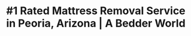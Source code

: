 ---
layout: location.njk
title: "#1 Rated Mattress Removal Service in Peoria, Arizona | A Bedder World"
description: "Professional mattress removal and disposal service in Peoria, Arizona. Lake Community eco-friendly disposal, next-day pickup, and competitive pricing. Call 720-263-6094 today!"
permalink: /mattress-removal/arizona/phoenix/peoria/
city: Peoria
state: Arizona
stateSlug: arizona
parentMetro: Phoenix
coordinates: 
  lat: 33.5806
  lng: -112.2374
pricing:
  startingPrice: 125
  single: 125
  queen: 125
  king: 135
  boxSpring: 30

neighborhoods: [
  {
    "name": "Lake Pleasant Area",
    "zipCodes": [
      "85383"
    ]
  },
  {
    "name": "Desert Harbor",
    "zipCodes": [
      "85383"
    ]
  },
  {
    "name": "Ventana Lakes",
    "zipCodes": [
      "85383"
    ]
  },
  {
    "name": "Vistancia",
    "zipCodes": [
      "85383"
    ]
  },
  {
    "name": "Westwing Mountain",
    "zipCodes": [
      "85383"
    ]
  },
  {
    "name": "Peoria Sports Complex Area",
    "zipCodes": [
      "85345"
    ]
  },
  {
    "name": "Downtown Peoria",
    "zipCodes": [
      "85345"
    ]
  },
  {
    "name": "Sunrise Mountain",
    "zipCodes": [
      "85345"
    ]
  },
  {
    "name": "Cotton Boll",
    "zipCodes": [
      "85345"
    ]
  },
  {
    "name": "Country Meadows",
    "zipCodes": [
      "85345"
    ]
  },
  {
    "name": "Coyote Hills",
    "zipCodes": [
      "85383"
    ]
  },
  {
    "name": "Frontier",
    "zipCodes": [
      "85345"
    ]
  },
  {
    "name": "Oakwood",
    "zipCodes": [
      "85383"
    ]
  },
  {
    "name": "Sunset Heights",
    "zipCodes": [
      "85345"
    ]
  },
  {
    "name": "Sun Valley",
    "zipCodes": [
      "85383"
    ]
  }
]
zipCodes: [
  "85345",
  "85383", 
  "85382",
  "85387"
]
recyclingPartners: [
  "City of Peoria Environmental Services",
  "Republic Services Northwest Valley",
  "Waste Management Peoria",
  "Lake Pleasant Waste Solutions"
]
localRegulations: "Peoria provides comprehensive waste management services including by-appointment bulk trash collection (changed from pre-set dates in February 2023). The city is recognized as No. 2 in Arizona for recycling excellence and coordinates enhanced waste services during Spring Training season at Peoria Sports Complex."
nearbyCities: [
  {
    "name": "Phoenix",
    "slug": "phoenix",
    "distance": 25,
    "isSuburb": false
  },
  {
    "name": "Glendale",
    "slug": "glendale",
    "distance": 8,
    "isSuburb": true
  },
  {
    "name": "Surprise",
    "slug": "surprise",
    "distance": 10,
    "isSuburb": true
  },
  {
    "name": "Sun City",
    "slug": "sun-city",
    "distance": 12,
    "isSuburb": false
  },
  {
    "name": "Lake Pleasant",
    "slug": "lake-pleasant",
    "distance": 8,
    "isSuburb": false
  },
  {
    "name": "Wickenburg",
    "slug": "wickenburg",
    "distance": 35,
    "isSuburb": false
  }
]

pageContent:
  heroDescription: "#1 rated mattress removal service in Peoria, Arizona. Professional pickup  We handle everything from Lake Pleasant waterfront homes to Vistancia master-planned communities and Spring Training facilities. Serving 15+ neighborhoods throughout Arizona's Lake Community with full municipal compliance."
  aboutService: "Peoria's specialized mattress removal and environmental disposal experts, serving Arizona's premier Lake Community and outdoor recreation destination with unmatched water lifestyle expertise and environmental commitment. From the stunning Lake Pleasant waterfront properties and Desert Harbor's 46-acre lake community to active adult neighborhoods like Ventana Lakes and family-friendly developments near Peoria Sports Complex, we deliver professional mattress collection across 15+ diverse neighborhoods throughout Peoria's scenic 191,000+ residents, maintaining strict compliance with city waste management regulations and lake conservation standards. Our Peoria team understands the distinctive character of Arizona's Lake Community - from coordinating with waterfront property owners, boating enthusiasts, and Spring Training visitors to navigating the sophisticated expectations of active adult communities, outdoor recreation families, and the lake lovers who make Peoria the Valley's premier water lifestyle destination. Through partnerships with City of Peoria Environmental Services and Lake Pleasant conservation programs, we guarantee responsible processing that meets all municipal standards while supporting Peoria's commitment to environmental excellence and maintaining the city's reputation as Arizona's second-best recycling community and premier outdoor recreation hub."
  serviceAreasIntro: "We provide comprehensive mattress pickup services throughout the greater Peoria area, covering all major neighborhoods from the lakefront communities to the Spring Training district:"
  regulationsCompliance: "Our service ensures full compliance with Peoria's by-appointment bulk collection system and advanced environmental standards, providing proper documentation for your records and handling all required disposal preparation steps for both waterfront and residential properties."
  environmentalImpact: "Each Peoria mattress collection supports Arizona's Lake Community's commitment to environmental sustainability and water conservation excellence. Working alongside City of Peoria Environmental Services and certified recycling partners, we've successfully diverted substantial volumes of mattress materials away from Arizona landfills. Recovered components include steel spring systems, foam materials, cotton fabric layers, and hardwood frame structures - materials processed responsibly to minimize ecological impact while supporting Peoria's leadership role in lake conservation and environmental stewardship that protects both the Sonoran Desert ecosystem and precious water resources that make the community Arizona's premier outdoor recreation destination."
  howItWorksScheduling: "Next-day slots available throughout Peoria and surrounding Northwest Valley communities. We'll confirm via text message and coordinate any special access requirements for waterfront properties, gated lake communities, or Spring Training event schedules."
  howItWorksService: "Our fully licensed and insured Peoria crew handles complete mattress extraction from any location on your property, manages all city compliance requirements, and expertly navigates the unique characteristics of Arizona's Lake Community including waterfront access, boat storage considerations, and outdoor recreation equipment logistics."
  howItWorksDisposal: "Your mattress is processed through City of Peoria Environmental Services, specialized lake conservation facilities, or certified recycling partners for responsible material recovery and environmental protection."
  sidebarStats:
    mattressesRemoved: "4,836"

reviews:
  count: 267
  featured: [
  {
    "text": "We have a vacation home near Lake Pleasant and love spending weekends boating and fishing. When we needed mattress removal for our guest room, A Bedder World understood our seasonal schedule perfectly and worked around our lake activities. They really get the Lake Pleasant lifestyle - professional service for water lovers!",
    "author": "Tom and Betty S.",
    "neighborhood": "Lake Pleasant Area"
  },
  {
    "text": "Living in Ventana Lakes as active adults, we needed mattress pickup that understood our 55+ community protocols and timing around our golf and boating schedules. A Bedder World's team was respectful, professional, and coordinated seamlessly with our community management. Perfect for active adult living!",
    "author": "Richard M.",
    "neighborhood": "Ventana Lakes"
  },
  {
    "text": "Our family loves Peoria's outdoor recreation opportunities - we're always at the lake or hiking trails. When we upgraded our kids' bedroom furniture, A Bedder World scheduled around our Spring Training game tickets and lake camping trip. They totally understand what makes Peoria families tick!",
    "author": "Jessica and Ryan T.",
    "neighborhood": "Desert Harbor"
  }
]
faqs: [
  {
    "question": "Do you serve Lake Pleasant waterfront properties and vacation homes?",
    "answer": "Absolutely! We specialize in serving Lake Pleasant's waterfront properties, vacation homes, and recreational residences. Our team understands seasonal scheduling, boat storage coordination, and the unique access requirements of lakefront living in Arizona's premier water recreation destination."
  },
  {
    "question": "Can you coordinate around Peoria's Spring Training season and sports events?",
    "answer": "Yes! Peoria is home to the San Diego Padres and Seattle Mariners Spring Training facilities. We coordinate our services around baseball season, sports events, and the increased visitor activity that makes Peoria a destination during Spring Training months."
  },
  {
    "question": "How do you serve Peoria's active adult communities like Ventana Lakes?",
    "answer": "We have extensive experience serving Peoria's many active adult communities and understand their specific scheduling needs, community protocols, and the lifestyle preferences of residents who chose Peoria for its outdoor recreation and lake access opportunities."
  },
  {
    "question": "Do you handle mattress removal from RV sites and camping areas near Lake Pleasant?",
    "answer": "Definitely! Lake Pleasant Regional Park has over 150 campsites and we understand the unique needs of RV owners, seasonal campers, and recreational vehicle storage. We coordinate with park management and camping schedules for convenient service."
  },
  {
    "question": "What's included in your Peoria mattress removal service?",
    "answer": "Complete removal from any location in Peoria including Lake Pleasant areas, Desert Harbor, Vistancia, or any of our 15+ neighborhoods served, loading, transportation, and environmentally responsible disposal. We handle everything including city compliance requirements and coordinate with waterfront property access and community protocols."
  },
  {
    "question": "Can you work around boating schedules and water recreation activities?",
    "answer": "Absolutely! Peoria residents are passionate about Lake Pleasant's water activities including boating, fishing, water skiing, and camping. We offer flexible scheduling including early morning and evening slots to work around lake activities, boat launches, and weekend water recreation plans."
  },
  {
    "question": "How do you serve both permanent residents and seasonal Lake Pleasant visitors?",
    "answer": "Peoria attracts both year-round residents and seasonal visitors drawn to Lake Pleasant's recreation opportunities. We adjust our service approach based on occupancy patterns, seasonal schedules, and whether customers are permanent residents or seasonal lake enthusiasts with vacation properties."
  },
  {
    "question": "What makes your Peoria service different from standard waste removal companies?",
    "answer": "We're specifically trained in Lake Community logistics, waterfront property access, outdoor recreation scheduling, and Spring Training coordination. Our team understands the sophisticated needs of Arizona's premier water lifestyle destination and delivers the environmental excellence that Peoria's conservation-minded, recreation-focused community demands from service providers."
  }
]
---